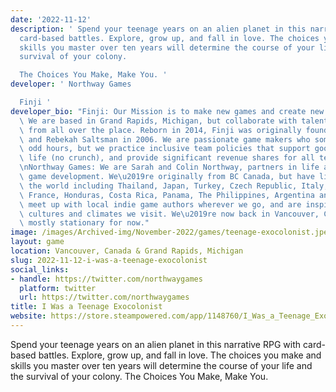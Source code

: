 ```yaml
---
date: '2022-11-12'
description: ' Spend your teenage years on an alien planet in this narrative RPG with
  card-based battles. Explore, grow up, and fall in love. The choices you make and
  skills you master over ten years will determine the course of your life and the
  survival of your colony.

  The Choices You Make, Make You. '
developer: ' Northway Games

  Finji '
developer_bio: "Finji: Our Mission is to make new games and create new opportunities.\
  \ We are based in Grand Rapids, Michigan, but collaborate with talented individuals\
  \ from all over the place. Reborn in 2014, Finji was originally founded by Adam\
  \ and Rebekah Saltsman in 2006. We are passionate game makers who sometimes work\
  \ odd hours, but we practice inclusive team policies that support good quality of\
  \ life (no crunch), and provide significant revenue shares for all team members.\n\
  \nNorthway Games: We are Sarah and Colin Northway, partners in life and in indie\
  \ game development. We\u2019re originally from BC Canada, but have lived all over\
  \ the world including Thailand, Japan, Turkey, Czech Republic, Italy, Malta, Scotland,\
  \ France, Honduras, Costa Rica, Panama, The Philippines, Argentina and Brazil. We\
  \ meet up with local indie game authors wherever we go, and are inspired by the\
  \ cultures and climates we visit. We\u2019re now back in Vancouver, Canada, and\
  \ mostly stationary for now."
image: /images/Archived-img/November-2022/games/teenage-exocolonist.jpeg
layout: game
location: Vancouver, Canada & Grand Rapids, Michigan
slug: 2022-11-12-i-was-a-teenage-exocolonist
social_links:
- handle: https://twitter.com/northwaygames
  platform: twitter
  url: https://twitter.com/northwaygames
title: I Was a Teenage Exocolonist
website: https://store.steampowered.com/app/1148760/I_Was_a_Teenage_Exocolonist/
---
```


 Spend your teenage years on an alien planet in this narrative RPG with card-based battles. Explore, grow up, and fall in love. The choices you make and skills you master over ten years will determine the course of your life and the survival of your colony.
The Choices You Make, Make You. 